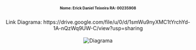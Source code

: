 <div align=center>
  <h1 style="font-size: 10px;">Nome: Erick Daniel Teixeira RA: 00235908</h1>
<div>
  <br>


<div align=center>Link Diagrama: https://drive.google.com/file/u/0/d/1smWu9nyXMC1tYrchYd-1A-nQzWq9UW-C/view?usp=sharing
</div>
<br>

<div align=center><img src="https://github.com/ErickDaniel7/trabalho-bd/blob/main/Diagrama.jpg" alt="Diagrama">
</div>
